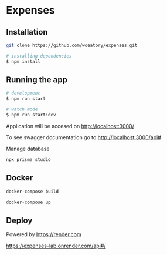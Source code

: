 # Expenses

## Installation

```bash
git clone https://github.com/woeatory/expenses.git
```

```bash
# installing dependencies
$ npm install
```

## Running the app

```bash
# development
$ npm run start

# watch mode
$ npm run start:dev
```

Application will be accesed on <http://localhost:3000/>

To see swagger documentation go to <http://localhost:3000/api#>

Manage database

```bash
npx prisma studio
```

## Docker

```bash
docker-compose build
```

```bash
docker-compose up
```

## Deploy

Powered by <https://render.com>

<https://expenses-lab.onrender.com/api#/>
